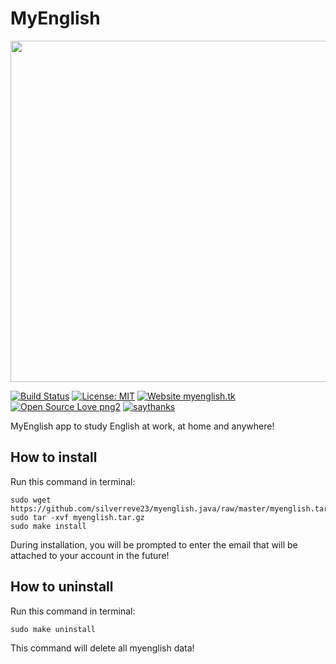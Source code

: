 # MyEnglish

<p align="center">
    <img src="https://lh3.googleusercontent.com/gmF-ueicbS6H7xdofqeNHdOqXuhCd3dlMtMBuSsgDy4UOzmC3vXd9RYOXJLg3cMY7C4EgrE5ci9nn26I0BTJbLVnlHwAgix437LjlxfnPOciZGqNUz6wzxFyw-otBlsekae8kon58l7H9FrLV-rP0V9-Yn65mkxOTdIhSlYzgEWGt596ajUbJgSi5ErXrVIDLeNp_MrYBoF81eegRxs3RlVrClnWACRZwAcwDRt95UopJt17cXcVvSdObAVVrWVNKDgbQbgId_vFzu1S3LE1eYND8IELLr1hBbTGze5cKJR_76kjvIYPy9zS_t3oWOOJD_vu-RoeDGKZYCMTed6rtRWokwfwpzzIZHBUmo5hIoGco3prZ-jOry6AT2S81nu5h_zu0WCriqks2CdPIYtedjTXRmz7uLR2lpnOc7eL_DGIxFLJsc5Mw7OSwgRuE5kFPbw6eEg9gOJf4VehCIJlmVE7BBUQQhmmphz0cqAqU5PnPvLyQeL-a1H2J3sFldWCCg_wS3jgd5wBV_BH2fgpkK4o3fFjfqFMJ_6X00Sn8y1CCq3_oyFcdpJRpfvhuRCwsX1bQ3sljKXYl-nwT50RMeCgHKqzhOHTaBt9L-MPqL_UcGsCnBN-rR_z0fcakqs0K5MeFSo9kbj49AlmBAKnbspz=w1080-h910-no" width="546">
</p>

[![Build Status](https://travis-ci.com/silverreve23/myenglish.java.svg?branch=master)](https://travis-ci.com/silverreve23/myenglish.java)
[![License: MIT](https://img.shields.io/badge/License-MIT-yellow.svg)](https://opensource.org/licenses/MIT)
[![Website myenglish.tk](https://img.shields.io/website-up-down-green-red/http/shields.io.svg)](http://myenglish.tk/)
[![Open Source Love png2](https://badges.frapsoft.com/os/v2/open-source.png?v=103)](https://github.com/silverreve23/myenglish.java/)
[![saythanks](https://img.shields.io/badge/say-thanks-ff69b4.svg)](https://github.com/silverreve23/myenglish.java/)
    
MyEnglish app to study English at work, at home and anywhere! 

## How to install

Run this command in terminal:

    sudo wget https://github.com/silverreve23/myenglish.java/raw/master/myenglish.tar.gz
    sudo tar -xvf myenglish.tar.gz
    sudo make install

During installation, you will be prompted to enter the email that will be attached 
to your account in the future!

## How to uninstall

Run this command in terminal:

    sudo make uninstall

This command will delete all myenglish data! 




